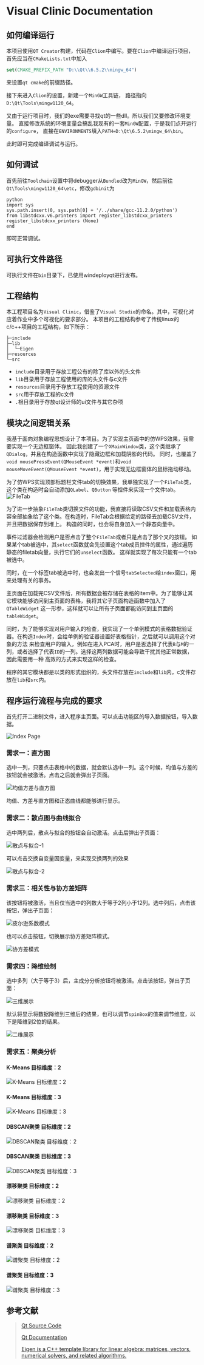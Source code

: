 # Visual Clinic Documentation

## 如何编译运行

本项目使用`QT Creator`构建，代码在`Clion`中编写。要在`Clion`中编译运行项目，
首先应当在`CMakeLists.txt`中加入

```cmake
set(CMAKE_PREFIX_PATH "D:\\Qt\\6.5.2\\mingw_64")
```

来设置`qt cmake`的前缀路径。

接下来进入`Clion`的设置，新建一个`MinGW`工具链，
路径指向`D:\Qt\Tools\mingw1120_64`。

又由于运行项目时，我们的exe需要寻找qt的一些dll。所以我们又要修改环境变量。
直接修改系统的环境变量会搞乱我现有的一套`MinGW`配置，于是我们点开运行的`configure`，
直接在`ENVIRONMENTS`填入`PATH=D:\Qt\6.5.2\mingw_64\bin`。

此时即可完成编译调试与运行。

## 如何调试

首先前往`Toolchain`设置中将debugger从`Bundled`改为`MinGW`，然后前往
`Qt\Tools\mingw1120_64\etc`，修改`gdbinit`为

```shell
python
import sys
sys.path.insert(0, sys.path[0] + '/../share/gcc-11.2.0/python')
from libstdcxx.v6.printers import register_libstdcxx_printers
register_libstdcxx_printers (None)
end
```

即可正常调试。

## 可执行文件路径

可执行文件在`bin`目录下，已使用windeployqt进行发布。

## 工程结构

本工程项目名为`Visual Clinic`，借鉴了`Visual Studio`的命名。其中，可视化对应着作业中多个可视化的要求部分。
本项目的工程结构参考了传统linux的c/c++项目的工程结构，如下所示：

```plaintext
├─include
├─lib
│  └─Eigen
├─resources
└─src
```

- `include`目录用于存放工程公有的除了库以外的头文件
- `lib`目录用于存放工程使用的库的头文件与c文件
- `resources`目录用于存放工程使用的资源文件
- `src`用于存放工程的c文件
- `.`根目录用于存放qt设计师的ui文件与其它杂项

## 模块之间逻辑关系

我基于面向对象编程思想设计了本项目。为了实现主页面中的仿WPS效果，我需要实现一个无边框窗体。
因此我创建了一个`XMainWindow`类，这个类继承了`QDialog`，并且在构造函数中实现了隐藏边框和加载阴影的代码。
同时，也覆盖了`void mousePressEvent(QMouseEvent *event)`和`void mouseMoveEvent(QMouseEvent *event)`，用于实现无边框窗体的鼠标拖动移动。

为了仿WPS实现顶部标题栏文件tab的切换效果，我单独实现了一个`FileTab`类，这个类在构造时会自动添加`QLabel`、`QButton`
等控件来实现一个文件tab。
![FileTab](resources/doc_filetab.png)

为了进一步抽象`FileTab`类切换文件的功能，我直接将读取CSV文件和加载表格内容全部抽象给了这个类。在构造时，FileTab会根据给定的路径去加载CSV文件，并且把数据保存到堆上。
构造的同时，也会将自身加入一个静态向量中。

事件过滤器会检测用户是否点击了整个`FileTab`或者只是点击了那个叉的按钮。
如果某个tab被选中，其`select`函数就会先设置这个tab成员控件的属性，通过遍历静态的filetab向量，执行它们的`unselect`函数。
这样就实现了每次只能有一个tab被选中。

同时，在一个标签tab被选中时，也会发出一个信号`tabSelected`给`index`窗口，用来处理有关的事务。

主页面在加载完CSV文件后，所有数据会被存储在表格的item中。为了能够让其它模块能够访问到主页面的表格，我将其它子页面构造函数中加入了`QTableWidget`
这一形参，这样就可以让所有子页面都能访问到主页面的`tableWidget`。

同时，为了能够实现对用户输入的检查，我实现了一个单例模式的表格数据验证器。在构造`Index`时，会给单例的验证器设置好表格指针，之后就可以调用这个对象的方法
来检查用户的输入，例如在进入PCA时，用户是否选择了代表`B`与`M`的一列，或者选择了代表`ID`的一列。选择这两列数据可能会导致干扰其他正常数据，因此需要用一种
高效的方式来实现这样的检查。

程序的其它模块都是以类的形式组织的，头文件存放在`include`和`lib`内，c文件存放在`lib`和`src`内。

## 程序运行流程与完成的要求

首先打开二进制文件，进入程序主页面。可以点击功能区的导入数据按钮，导入数据。

![Index Page](resources/doc_index.png)

### 需求一：直方图

选中一列，只要点击表格中的数据，就会默认选中一列。这个时候，均值与方差的按钮就会被激活。点击之后就会弹出子页面。

![均值方差与直方图](resources/doc_avgvar.png)

均值、方差与直方图和正态曲线都能够进行显示。

### 需求二：散点图与曲线拟合

选中两列后，散点与拟合的按钮会自动激活。点击后弹出子页面：

![散点与拟合-1](resources/doc_scatter_1.png)

可以点击交换自变量因变量，来实现交换两列的效果

![散点与拟合-2](resources/doc_scatter_2.png)

### 需求三：相关性与协方差矩阵

该按钮将被激活，当且仅当选中的列数大于等于2列小于12列。选中列后，点击该按钮，弹出子页面：

![皮尔逊系数模式](resources/doc_relate_1.png)

也可以点击按钮，切换展示协方差矩阵模式。

![协方差模式](resources/doc_relate_2.png)

### 需求四：降维绘制

选中多列（大于等于3）后，主成分分析按钮将被激活。点击该按钮，弹出子页面：

![三维展示](resources/doc_pca_3d.png)

默认将显示将数据降维到三维后的结果，也可以调节`spinBox`的值来调节维度，以下是降维到2位的结果。

![二维展示](resources/doc_pca_2d.png)

### 需求五：聚类分析

#### K-Means 目标维度：2

![K-Means 目标维度：2](resources/doc_cluster_kmeans_2.png)

#### K-Means 目标维度：3

![K-Means 目标维度：3](resources/doc_cluster_kmeans_3.png)

#### DBSCAN聚类 目标维度：2

![DBSCAN聚类 目标维度：2](resources/doc_cluster_dbscan_2.png)

#### DBSCAN聚类 目标维度：3

![DBSCAN聚类 目标维度：3](resources/doc_cluster_dbscan_3.png)

#### 漂移聚类 目标维度：2

![漂移聚类 目标维度：2](resources/doc_cluster_meanshift_2.png)

#### 漂移聚类 目标维度：3

![漂移聚类 目标维度：3](resources/doc_cluster_meanshift_3.png)

#### 谱聚类 目标维度：2

![谱聚类 目标维度：2](resources/doc_cluster_spectral_2.png)

#### 谱聚类 目标维度：3

![谱聚类 目标维度：3](resources/doc_cluster_spectral_3.png)

## 参考文献

> [Qt Source Code](https://github.com/qt/qtbase)
>
> [Qt Documentation](https://doc.qt.io/)
> 
> [Eigen is a C++ template library for linear algebra: matrices, vectors, numerical solvers, and related algorithms.](https://gitlab.com/libeigen/eigen)